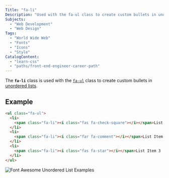 ```yaml
---
Title: "fa-li"
Description: "Used with the fa-ul class to create custom bullets in unordered lists."
Subjects:
  - "Web Development"
  - "Web Design"
Tags:
  - "World Wide Web"
  - "Fonts"
  - "Icons"
  - "Style"
CatalogContent:
  - "learn-css"
  - "paths/front-end-engineer-career-path"
---
```


The **`fa-li`** class is used with the [`fa-ul`](https://www.codecademy.com/resources/docs/open-source/font-awesome/fa-ul) class to create custom bullets in [unordered lists](https://www.codecademy.com/resources/docs/html/elements/ul).

## Example

```html
<ul class="fa-ul">
  <li>
    <span class="fa-li"><i class="fas fa-check-square"></i></span>List Item 1
  </li>
  <li>
    <span class="fa-li"><i class="far fa-comment"></i></span>List Item 2
  </li>
  <li>
    <span class="fa-li"><i class="fas fa-star"></i></span>List Item 3
  </li>
</ul>
```

![Font Awesome Unordered List Examples](https://raw.githubusercontent.com/Codecademy/docs/main/media/font-awesome-list.png)
